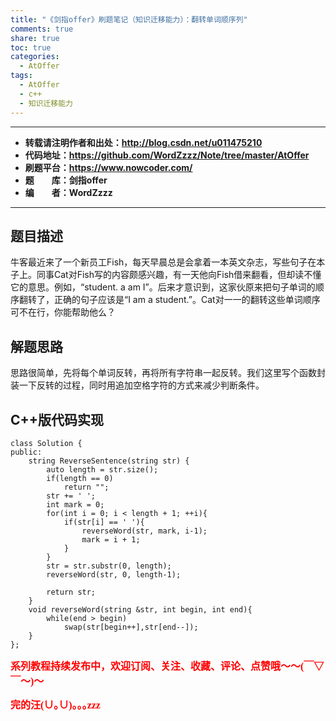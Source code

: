 ```yaml
---
title: "《剑指offer》刷题笔记（知识迁移能力）：翻转单词顺序列"
comments: true
share: true
toc: true
categories:
  - AtOffer
tags:
  - AtOffer
  - c++
  - 知识迁移能力
---
```


----------

- **转载请注明作者和出处：http://blog.csdn.net/u011475210**
- **代码地址：https://github.com/WordZzzz/Note/tree/master/AtOffer**
- **刷题平台：https://www.nowcoder.com/**
- **题&emsp;&emsp;库：剑指offer**
- **编&emsp;&emsp;者：WordZzzz**

----------

## 题目描述

牛客最近来了一个新员工Fish，每天早晨总是会拿着一本英文杂志，写些句子在本子上。同事Cat对Fish写的内容颇感兴趣，有一天他向Fish借来翻看，但却读不懂它的意思。例如，“student. a am I”。后来才意识到，这家伙原来把句子单词的顺序翻转了，正确的句子应该是“I am a student.”。Cat对一一的翻转这些单词顺序可不在行，你能帮助他么？

## 解题思路

思路很简单，先将每个单词反转，再将所有字符串一起反转。我们这里写个函数封装一下反转的过程，同时用追加空格字符的方式来减少判断条件。

## C++版代码实现

```
class Solution {
public:
    string ReverseSentence(string str) {
        auto length = str.size();
        if(length == 0)
            return "";
        str += ' ';
        int mark = 0;
        for(int i = 0; i < length + 1; ++i){
            if(str[i] == ' '){
                reverseWord(str, mark, i-1);
                mark = i + 1;
            }
        }
        str = str.substr(0, length);
        reverseWord(str, 0, length-1);
        
        return str;
    }
    void reverseWord(string &str, int begin, int end){
        while(end > begin)
            swap(str[begin++],str[end--]);
    }
};
```

**<font color="red" size=3 face="仿宋">系列教程持续发布中，欢迎订阅、关注、收藏、评论、点赞哦～～(￣▽￣～)～</font>**

**<font color="red" size=3 face="仿宋">完的汪(∪｡∪)｡｡｡zzz</font>**